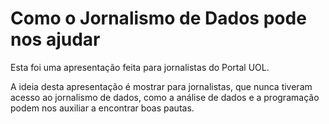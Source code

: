 # Como o Jornalismo de Dados pode nos ajudar

Esta foi uma apresentação feita para jornalistas do Portal UOL. 

A ideia desta apresentação é mostrar para jornalistas, que nunca tiveram acesso ao jornalismo de dados, como a análise de dados e a programação podem nos auxiliar a encontrar boas pautas.
